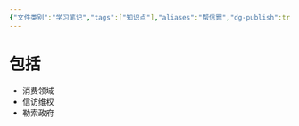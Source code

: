 ```yaml
---
{"文件类别":"学习笔记","tags":["知识点"],"aliases":"帮信罪","dg-publish":true,"permalink":"/学习笔记/知识点/帮助信息网络犯罪活动罪/","dgPassFrontmatter":true,"noteIcon":""}
---
```


# 包括
- 消费领域
- 信访维权
- 勒索政府